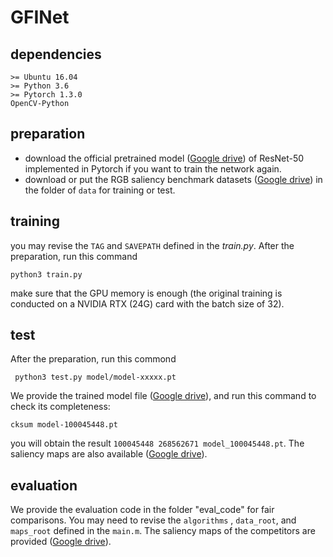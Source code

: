 # GFINet


## dependencies 
```
>= Ubuntu 16.04 
>= Python 3.6
>= Pytorch 1.3.0
OpenCV-Python
```

## preparation 
- download the official pretrained model ([Google drive](https://drive.google.com/open?id=107fXhd213djD4LBEYvMtYqlPmjuZOfhhEnN)) of ResNet-50 implemented in Pytorch if you want to train the network again.
- download or put the RGB saliency benchmark datasets ([Google drive](https://drive.google.com/open?id=1S8jC12310c-vYEGV0jX9ZizPH8SPaKQ7zxM1)) in the folder of `data` for training or test.

## training
you may revise the `TAG` and `SAVEPATH` defined in the *train.py*. After the preparation, run this command 
```
python3 train.py
```
make sure  that the GPU memory is enough (the original training is conducted on a NVIDIA RTX (24G) card with the batch size of 32).

## test
After the preparation, run this commond
```
 python3 test.py model/model-xxxxx.pt
```

We provide the trained model file ([Google drive](https://drive.google.com/open?id=1YKkzYzZu12314CbGs0zVQwRQ-z8_ounUgYb0d)), and run this command to check its completeness:
```
cksum model-100045448.pt 
```
you will obtain the result `100045448 268562671 model_100045448.pt`.
The saliency maps are also available ([Google drive](https://drive.google.com/open?id=19fkcf1123F8BUmLwjYqqDMuVcFGhMGCBnzE)). 

## evaluation
We provide the evaluation code in the folder  "eval_code" for fair comparisons. You may need to revise the `algorithms` , `data_root`, and `maps_root` defined in the `main.m`. The saliency maps of the competitors are provided ([Google drive](https://drive.google.com/open?id=1JiIKySc3-Iw1234123foUhNW7qNul9T3pfkqnYu)).
